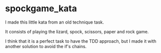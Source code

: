 # spockgame_kata

I made this little kata from an old technique task.

It consists of playing the lizard, spock, scissors, paper and rock game.

I think that it is a perfect task to have the TDD approach, but I made it with another solution to avoid the if's chains.
